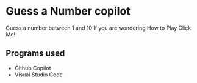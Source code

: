 # Guess a Number copilot
Guess a number between 1 and 10
If you are wondering How to Play Click Me!

## Programs used
- Github Copilot
- Visual Studio Code